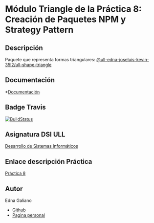 
# Módulo Triangle de la Práctica 8: Creación de Paquetes NPM y Strategy Pattern


## Descripción

Paquete que representa formas triangulares: 
[@ull-edna-joseluis-kevin-35l2/ull-shape-triangle](https://www.npmjs.com/package/@ull-edna-joseluis-kevin-35l2/ull-shape-triangle)

## Documentación

*[Documentación](https://ull-esit-dsi-1617.github.io/creacion-de-paquetes-npm-edna-joseluis-kevin-35l2v3-triangle/)

## Badge Travis

[![BuildStatus](https://travis-ci.org/ULL-ESIT-DSI-1617/creacion-de-paquetes-npm-edna-joseluis-kevin-35l2v3-triangle.svg?branch=master)](https://travis-ci.org/ULL-ESIT-DSI-1617/creacion-de-paquetes-npm-edna-joseluis-kevin-35l2v3-triangle)

## Asignatura DSI ULL

[Desarrollo de Sistemas Informáticos](https://campusvirtual.ull.es/1617/course/view.php?id=1136)

## Enlace descripción Práctica

[Práctica 8](https://casianorodriguezleon.gitbooks.io/ull-esit-1617/content/practicas/practicamodulestrategypattern.html)

## Autor

Edna Galiano  
* [Github](https://github.com/ednagc)
* [Pagina personal](https://ednagc.github.io/edna-galiano/)
